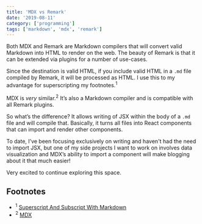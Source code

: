 ```yaml
---
title: 'MDX vs Remark'
date: '2019-08-11'
category: ['programming']
tags: ['markdown', 'mdx', 'remark']
---
```


Both MDX and Remark are Markdown compilers that will convert valid Markdown into HTML to render on the web. The beauty of Remark is that it can be extended via plugins for a number of use-cases.

Since the destination is valid HTML, if you include valid HTML in a `.md` file compiled by Remark, it will be processed as HTML. I use this to my advantage for superscripting my footnotes.<sup>1</sup>

MDX is _very_ similar.<sup>2</sup> It’s also a Markdown compiler and is compatible with all Remark plugins.

So what’s the difference? It allows writing of JSX within the body of a `.md` file and will compile that. Basically, it turns all files into React components that can import and render other components.

To date, I’ve been focusing exclusively on writing and haven't had the need to import JSX, but one of my side projects I want to work on involves data visualization and MDX’s ability to import a component will make blogging about it that much easier!

Very excited to continue exploring this space.

## Footnotes

-   <sup>1</sup> [Superscript And Subscript With Markdown](https://www.stephencharlesweiss.com/2019-08-09/markdown-superscript-subscript/)
-   <sup>2</sup> [MDX](https://mdxjs.com)
